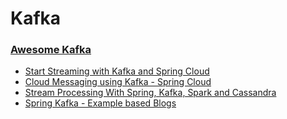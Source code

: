 # Kafka
### [Awesome Kafka](https://github.com/infoslack/awesome-kafka)
* [Start Streaming with Kafka and Spring Cloud](http://www.beeworks.be/blog/2016/start-streaming-kafka-spring-cloud.html)
* [Cloud Messaging using Kafka - Spring Cloud](https://www.jcore.com/2017/05/23/spring-cloud-messaging-using-kafka/)
* [Stream Processing With Spring, Kafka, Spark and Cassandra](http://msvaljek.blogspot.hr/2015/12/stream-processing-with-spring-kafka_80.html)
* [Spring Kafka - Example based Blogs](https://www.codenotfound.com/spring-kafka/)
